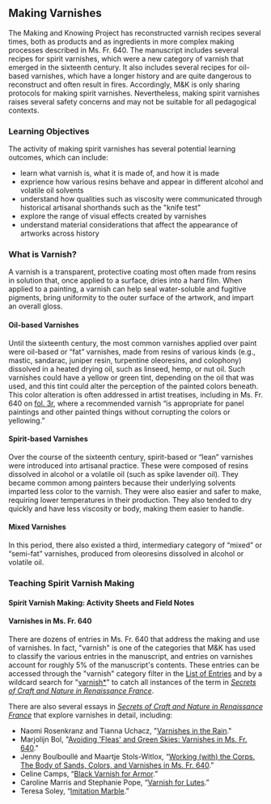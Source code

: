 ## Making Varnishes

The Making and Knowing Project has reconstructed varnish recipes several times, both as products and as ingredients in more complex making processes described in Ms. Fr. 640. The manuscript includes several recipes for spirit varnishes, which were a new category of varnish that emerged in the sixteenth century. It also includes several recipes for oil-based varnishes, which have a longer history and are quite dangerous to reconstruct and often result in fires. Accordingly, M&K is only sharing protocols for making spirit varnishes. Nevertheless, making spirit varnishes raises several safety concerns and may not be suitable for all pedagogical contexts.


### Learning Objectives
The activity of making spirit varnishes has several potential learning outcomes, which can include:
- learn what varnish is, what it is made of, and how it is made
- exprience how various resins behave and appear in different alcohol and volatile oil solvents
- understand how qualities such as viscosity were communicated through historical artisanal shorthands such as the "knife test"
- explore the range of visual effects created by varnishes 
- understand material considerations that affect the appearance of artworks across history


### What is Varnish?
A varnish is a transparent, protective coating most often made from resins in solution that, once applied to a surface, dries into a hard film. When applied to a painting, a varnish can help seal water-soluble and fugitive pigments, bring uniformity to the outer surface of the artwork, and impart an overall gloss. 

#### Oil-based Varnishes
Until the sixteenth century, the most common varnishes applied over paint were oil-based or “fat” varnishes, made from resins of various kinds (e.g., mastic, sandarac, juniper resin, turpentine oleoresins, and colophony) dissolved in a heated drying oil, such as linseed, hemp, or nut oil. Such varnishes could have a yellow or green tint, depending on the oil that was used, and this tint could alter the perception of the painted colors beneath. This color alteration is often addressed in artist treatises, including in Ms. Fr. 640 on [fol. 3r](https://edition640.makingandknowing.org/#/folios/3r/f/3r/tl), where a recommended varnish “is appropriate for panel paintings and other painted things without corrupting the colors or yellowing.”

#### Spirit-based Varnishes
Over the course of the sixteenth century, spirit-based or “lean” varnishes were introduced into artisanal practice. These were composed of resins dissolved in alcohol or a volatile oil (such as spike lavender oil). They became common among painters because their underlying solvents imparted less color to the varnish. They were also easier and safer to make, requiring lower temperatures in their production. They also tended to dry quickly and have less viscosity or body, making them easier to handle. 

#### Mixed Varnishes
In this period, there also existed a third, intermediary category of “mixed” or “semi-fat” varnishes, produced from oleoresins dissolved in alcohol or volatile oil. 


### Teaching Spirit Varnish Making

#### Spirit Varnish Making: Activity Sheets and Field Notes

#### Varnishes in Ms. Fr. 640
There are dozens of entries in Ms. Fr. 640 that address the making and use of varnishes. In fact, "varnish" is one of the categories that M&K has used to classify the various entries in the manuscript, and entries on varnishes account for roughly 5% of the manuscript's contents. These entries can be accessed through the "varnish" category filter in the [List of Entries](https://edition640.makingandknowing.org/#/entries) and by a wildcard search for "[varnish\*](https://edition640.makingandknowing.org/#/search?q=varnish*)" to catch all instances of the term in [_Secrets of Craft and Nature in Renaissance France_](https://edition640.makingandknowing.org/#/).


There are also several essays in [_Secrets of Craft and Nature in Renaissance France_](https://edition640.makingandknowing.org/#/) that explore varnishes in detail, including:
- Naomi Rosenkranz and Tianna Uchacz, "[Varnishes in the Rain](https://edition640.makingandknowing.org/#/essays/ann_517_ad_20)."
- Marjolijn Bol, "[Avoiding 'Fleas' and Green Skies: Varnishes in Ms. Fr. 640](https://edition640.makingandknowing.org/#/essays/ann_306_ie_19)."
- Jenny Boulboullé and Maartje Stols-Witlox, “[Working (with) the Corps. The Body of Sands, Colors, and Varnishes in Ms. Fr. 640](https://edition640.makingandknowing.org/#/essays/ann_307_ie_19).”
- Celine Camps, “[Black Varnish for Armor](https://edition640.makingandknowing.org/#/essays/ann_071_fa_18).”
- Caroline Marris and Stephanie Pope, “[Varnish for Lutes](https://edition640.makingandknowing.org/#/essays/ann_019_sp_15).”
- Teresa Soley, “[Imitation Marble](https://edition640.makingandknowing.org/#/essays/ann_040_sp_16).”
